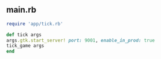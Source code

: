 
  ## main.rb

  ```ruby
  require 'app/tick.rb'

def tick args
  args.gtk.start_server! port: 9001, enable_in_prod: true
  tick_game args
end

  ```
  